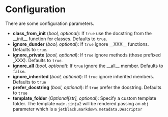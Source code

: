 # Configuration

There are some configuration parameters.

* **class_from_init** (*bool, optional*): If `true` use the docstring from
    the &#95;&#95;init&#95;&#95; function for classes. Defaults to
    `true`.
* **ignore_dunder** (*bool, optional*): If `true` ignore
    &#95;&#95;XXX&#95;&#95; functions. Defaults to `true`.
* **ignore_private** (*bool, optional*): If `true` ignore methods
    (those prefixed &#95;XXX). Defaults to `true`.
* **ignore_all** (*bool, optional*): If `true` ignore the &#95;&#95;all&#95;&#95; member.
    Defaults to `false`.
* **ignore_inherited** (*bool, optional*): If `true` ignore inherited members.
    Defaults to `true`
* **prefer_docstring** (*bool, optional*): If `true` prefer the docstring.
    Defaults to `true`
* **template_folder** (*Optional[str], optional*): Specify a custom template folder.
    The template `main.jinja2` will be rendered passing an `obj` parameter
    which is a `jetblack.markdown.metadata.Descriptor`
